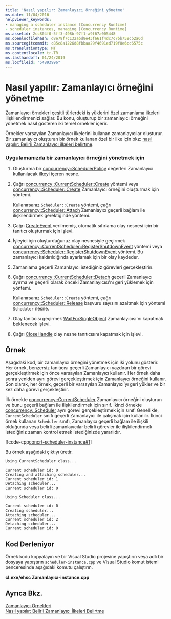 ```yaml
---
title: 'Nasıl yapılır: Zamanlayıcı örneğini yönetme'
ms.date: 11/04/2016
helpviewer_keywords:
- managing a scheduler instance [Concurrency Runtime]
- scheduler instances, managing [Concurrency Runtime]
ms.assetid: 2cc804f0-5ff3-498b-97f1-a9f67a005448
ms.openlocfilehash: d8e79f7c132abd8e43f661f4dc7c7bb758cb2a6d
ms.sourcegitcommit: c85c8a1226d8fbbaa29f4691ed719f8e6cc6575c
ms.translationtype: MT
ms.contentlocale: tr-TR
ms.lasthandoff: 01/24/2019
ms.locfileid: "54893996"
---
```

# <a name="how-to-manage-a-scheduler-instance"></a>Nasıl yapılır: Zamanlayıcı örneğini yönetme

Zamanlayıcı örnekleri çeşitli türlerdeki iş yüklerini özel zamanlama ilkeleri ilişkilendirmenizi sağlar. Bu konu, oluşturup bir zamanlayıcı örneğini yönetmek nasıl gösteren iki temel örnekler içerir.

Örnekler varsayılan Zamanlayıcı ilkelerini kullanan zamanlayıcılar oluşturur. Bir zamanlayıcı oluşturan bir örnek kullanan özel bir ilke için bkz: [nasıl yapılır: Belirli Zamanlayıcı ilkeleri belirtme](../../parallel/concrt/how-to-specify-specific-scheduler-policies.md).

### <a name="to-manage-a-scheduler-instance-in-your-application"></a>Uygulamanızda bir zamanlayıcı örneğini yönetmek için

1. Oluşturma bir [concurrency::SchedulerPolicy](../../parallel/concrt/reference/schedulerpolicy-class.md) değerleri Zamanlayıcı kullanılacak ilkeyi içeren nesne.

1. Çağrı [concurrency::CurrentScheduler::Create](reference/currentscheduler-class.md#create) yöntemi veya [concurrency::Scheduler::Create](reference/scheduler-class.md#create) Zamanlayıcı örneğini oluşturmak için yöntemi.

   Kullanırsanız `Scheduler::Create` yöntemi, çağrı [concurrency::Scheduler::Attach](reference/scheduler-class.md#attach) Zamanlayıcı geçerli bağlam ile ilişkilendirmek gerektiğinde yöntemi.

1. Çağrı [CreateEvent](/windows/desktop/api/synchapi/nf-synchapi-createeventa) verilmemiş, otomatik sıfırlama olay nesnesi için bir tanıtıcı oluşturmak için işlevi.

1. İşleyici için oluşturduğunuz olay nesnesiyle geçirmek [concurrency::CurrentScheduler::RegisterShutdownEvent](reference/currentscheduler-class.md#registershutdownevent) yöntemi veya [concurrency::Scheduler::RegisterShutdownEvent](reference/scheduler-class.md#registershutdownevent) yöntemi. Bu zamanlayıcı kaldırıldığında ayarlamak için bir olay kaydeder.

1. Zamanlama geçerli Zamanlayıcı istediğiniz görevleri gerçekleştirin.

1. Çağrı [concurrency::CurrentScheduler::Detach](reference/currentscheduler-class.md#detach) geçerli Zamanlayıcı ayırma ve geçerli olarak önceki Zamanlayıcısı'nı geri yüklemek için yöntemi.

   Kullanırsanız `Scheduler::Create` yöntemi, çağrı [concurrency::Scheduler::Release](reference/scheduler-class.md#release) başvuru sayısını azaltmak için yöntemi `Scheduler` nesne.

1. Olay tanıtıcısı geçirmek [WaitForSingleObject](/windows/desktop/api/synchapi/nf-synchapi-waitforsingleobject) Zamanlayıcısı'nı kapatmak beklenecek işlevi.

1. Çağrı [CloseHandle](/windows/desktop/api/handleapi/nf-handleapi-closehandle) olay nesne tanıtıcısını kapatmak için işlevi.

## <a name="example"></a>Örnek

Aşağıdaki kod, bir zamanlayıcı örneğini yönetmek için iki yolunu gösterir. Her örnek, benzersiz tanıtıcısı geçerli Zamanlayıcı yazdıran bir görevi gerçekleştirmek için önce varsayılan Zamanlayıcı kullanır. Her örnek daha sonra yeniden aynı görevi gerçekleştirmek için Zamanlayıcı örneğini kullanır. Son olarak, her örnek, geçerli bir varsayılan Zamanlayıcı'yı geri yükler ve bir kez daha görevi gerçekleştirir.

İlk örnekte [concurrency::CurrentScheduler](../../parallel/concrt/reference/currentscheduler-class.md) Zamanlayıcı örneğini oluşturun ve bunu geçerli bağlam ile ilişkilendirmek için sınıf. İkinci örnekte [concurrency::Scheduler](../../parallel/concrt/reference/scheduler-class.md) aynı görevi gerçekleştirmek için sınıf. Genellikle, `CurrentScheduler` sınıfı geçerli Zamanlayıcı ile çalışmak için kullanılır. İkinci örnek kullanan `Scheduler` sınıfı, Zamanlayıcı geçerli bağlam ile ilişkili olduğunda veya belirli zamanlayıcılar belirli görevler ile ilişkilendirmek istediğiniz zaman kontrol etmek istediğinizde yararlıdır.

[!code-cpp[concrt-scheduler-instance#1](../../parallel/concrt/codesnippet/cpp/how-to-manage-a-scheduler-instance_1.cpp)]

Bu örnek aşağıdaki çıktıyı üretir.

```Output
Using CurrentScheduler class...

Current scheduler id: 0
Creating and attaching scheduler...
Current scheduler id: 1
Detaching scheduler...
Current scheduler id: 0

Using Scheduler class...

Current scheduler id: 0
Creating scheduler...
Attaching scheduler...
Current scheduler id: 2
Detaching scheduler...
Current scheduler id: 0
```

## <a name="compiling-the-code"></a>Kod Derleniyor

Örnek kodu kopyalayın ve bir Visual Studio projesine yapıştırın veya adlı bir dosyaya yapıştırın `scheduler-instance.cpp` ve Visual Studio komut istemi penceresinde aşağıdaki komutu çalıştırın.

**cl.exe/ehsc Zamanlayıcı-instance.cpp**

## <a name="see-also"></a>Ayrıca Bkz.

[Zamanlayıcı Örnekleri](../../parallel/concrt/scheduler-instances.md)<br/>
[Nasıl yapılır: Belirli Zamanlayıcı İlkeleri Belirtme](../../parallel/concrt/how-to-specify-specific-scheduler-policies.md)

